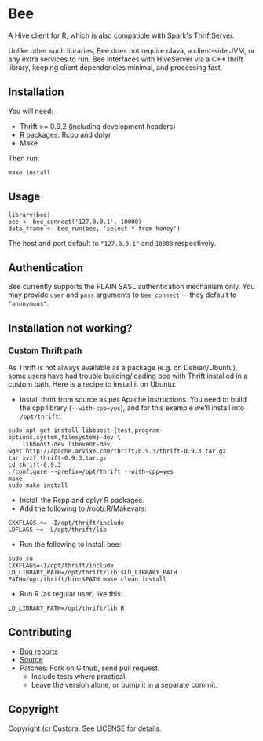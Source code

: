 # Bee

A Hive client for R, which is also compatible with Spark's ThriftServer.

Unlike other such libraries, Bee does not require rJava, a client-side JVM, or
any extra services to run. Bee interfaces with HiveServer via a C++ thrift
library, keeping client dependencies minimal, and processing fast.

## Installation

You will need:

* Thrift >= 0.9.2 (including development headers)
* R packages: Rcpp and dplyr
* Make

Then run:

    make install

## Usage

    library(bee)
    bee <- bee_connect('127.0.0.1', 10000)
    data_frame <- bee_run(bee, 'select * from honey')

The host and port default to `"127.0.0.1"` and `10000` respectively.

## Authentication

Bee currently supports the PLAIN SASL authentication mechanism only. You may
provide `user` and `pass` arguments to `bee_connect` -- they default to
`"anonymous"`.

## Installation not working?

### Custom Thrift path

As Thrift is not always available as a package (e.g. on Debian/Ubuntu), some
users have had trouble building/loading bee with Thrift installed in a custom
path. Here is a recipe to install it on Ubuntu:

* Install thrift from source as per Apache instructions. You need to build the
  cpp library (`--with-cpp=yes`), and for this example we'll install into
  `/opt/thrift`:

```
sudo apt-get install libboost-{test,program-options,system,filesystem}-dev \
    libboost-dev libevent-dev
wget http://apache.arvixe.com/thrift/0.9.3/thrift-0.9.3.tar.gz
tar xvzf thrift-0.9.3.tar.gz
cd thrift-0.9.3
./configure --prefix=/opt/thrift --with-cpp=yes
make
sudo make install
```

* Install the Rcpp and dplyr R packages.
* Add the following to /root/.R/Makevars:

```
CXXFLAGS += -I/opt/thrift/include
LDFLAGS += -L/opt/thrift/lib
```

* Run the following to install bee:

```
sudo su
CXXFLAGS=-I/opt/thrift/include LD_LIBRARY_PATH=/opt/thrift/lib:$LD_LIBRARY_PATH PATH=/opt/thrift/bin:$PATH make clean install
```

* Run R (as regular user) like this:

````
LD_LIBRARY_PATH=/opt/thrift/lib R
````

## Contributing

 * [Bug reports](https://github.com/custora/bee/issues)
 * [Source](https://github.com/custora/bee)
 * Patches: Fork on Github, send pull request.
   * Include tests where practical.
   * Leave the version alone, or bump it in a separate commit.

## Copyright

Copyright (c) Custora. See LICENSE for details.
